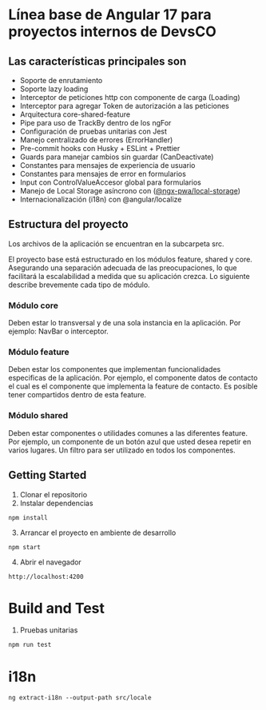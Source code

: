# Línea base de Angular 17 para proyectos internos de DevsCO

## Las caracter&iacute;sticas principales son

- Soporte de enrutamiento
- Soporte lazy loading
- Interceptor de peticiones http con componente de carga (Loading)
- Interceptor para agregar Token de autorización a las peticiones
- Arquitectura core-shared-feature
- Pipe para uso de TrackBy dentro de los ngFor
- Configuración de pruebas unitarias con Jest
- Manejo centralizado de errores (ErrorHandler)
- Pre-commit hooks con Husky + ESLint + Prettier
- Guards para manejar cambios sin guardar (CanDeactivate)
- Constantes para mensajes de experiencia de usuario
- Constantes para mensajes de error en formularios
- Input con ControlValueAccesor global para formularios
- Manejo de Local Storage asíncrono con ([@ngx-pwa/local-storage](https://github.com/cyrilletuzi/angular-async-local-storage))
- Internacionalización (i18n) con @angular/localize

## Estructura del proyecto

Los archivos de la aplicaci&oacute;n se encuentran en la subcarpeta src.

El proyecto base est&aacute; estructurado en los m&oacute;dulos feature, shared y core. Asegurando una separaci&oacute;n adecuada de las preocupaciones, lo que facilitar&aacute; la escalabilidad a medida que su aplicaci&oacute;n crezca. Lo siguiente describe brevemente cada tipo de m&oacute;dulo.

### M&oacute;dulo core

Deben estar lo transversal y de una sola instancia en la aplicaci&oacute;n. Por ejemplo: NavBar o interceptor.

### M&oacute;dulo feature

Deben estar los componentes que implementan funcionalidades especificas de la aplicaci&oacute;n. Por ejemplo, el componente datos de contacto el cual es el componente que implementa la feature de contacto. Es posible tener compartidos dentro de esta feature.

### M&oacute;dulo shared

Deben estar componentes o utilidades comunes a las diferentes feature. Por ejemplo, un componente de un bot&oacute;n azul que usted desea repetir en varios lugares. Un filtro para ser utilizado en todos los componentes.

## Getting Started

1. Clonar el repositorio
2. Instalar dependencias

```
npm install
```

3. Arrancar el proyecto en ambiente de desarrollo

```
npm start
```

4. Abrir el navegador

```
http://localhost:4200
```

# Build and Test

1. Pruebas unitarias

```
npm run test
```

# i18n

```
ng extract-i18n --output-path src/locale
```
